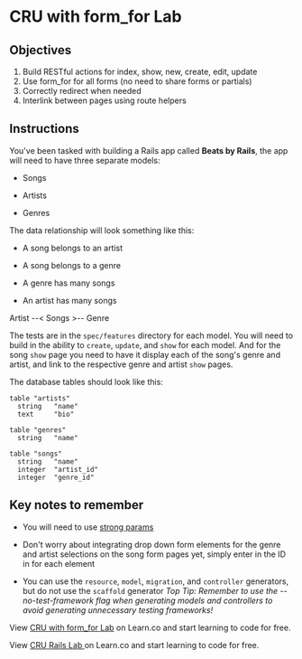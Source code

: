 # CRU with form_for Lab

## Objectives

1. Build RESTful actions for index, show, new, create, edit, update
2. Use form_for for all forms (no need to share forms or partials)
3. Correctly redirect when needed
4. Interlink between pages using route helpers

## Instructions

You've been tasked with building a Rails app called **Beats by Rails**, the app will need to have three separate models:

* Songs

* Artists

* Genres

The data relationship will look something like this:

* A song belongs to an artist

* A song belongs to a genre

* A genre has many songs

* An artist has many songs

Artist --< Songs >-- Genre 


The tests are in the `spec/features` directory for each model. You will need to build in the ability to `create`, `update`, and `show` for each model. And for the song `show` page you need to have it display each of the song's genre and artist, and link to the respective genre and artist `show` pages.

The database tables should look like this:

```db
table "artists"
  string   "name"
  text     "bio"

table "genres"
  string   "name"

table "songs"
  string   "name"
  integer  "artist_id"
  integer  "genre_id"
```

## Key notes to remember

* You will need to use [strong params](https://github.com/learn-co-curriculum/strong-params-basics)

* Don't worry about integrating drop down form elements for the genre and artist selections on the song form pages yet, simply enter in the ID in for each element

* You can use the `resource`, `model`, `migration`, and `controller` generators, but do not use the `scaffold` generator
*Top Tip: Remember to use the --no-test-framework flag when generating models and controllers to avoid generating unnecessary testing frameworks!*

<p data-visibility='hidden'>View <a href='https://learn.co/lessons/rails-cru-form_for-lab' title='CRU with form_for Lab'>CRU with form_for Lab</a> on Learn.co and start learning to code for free.</p>

<p class='util--hide'>View <a href='https://learn.co/lessons/rails-cru-form_for-lab'>CRU Rails Lab </a> on Learn.co and start learning to code for free.</p>
